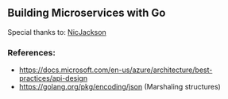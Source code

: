 ## Building Microservices with Go
Special thanks to: [NicJackson](https://www.youtube.com/playlist?list=PLmD8u-IFdreyh6EUfevBcbiuCKzFk0EW_) 

### References:
- https://docs.microsoft.com/en-us/azure/architecture/best-practices/api-design
- https://golang.org/pkg/encoding/json (Marshaling structures)

